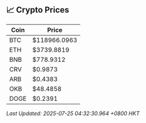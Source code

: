 ## 📈 Crypto Prices

| Coin | Price |
| ---- | ----- |
| BTC | $118966.0963 |
| ETH | $3739.8819 |
| BNB | $778.9312 |
| CRV | $0.9873 |
| ARB | $0.4383 |
| OKB | $48.4858 |
| DOGE | $0.2391 |

_Last Updated: 2025-07-25 04:32:30.964 +0800 HKT_